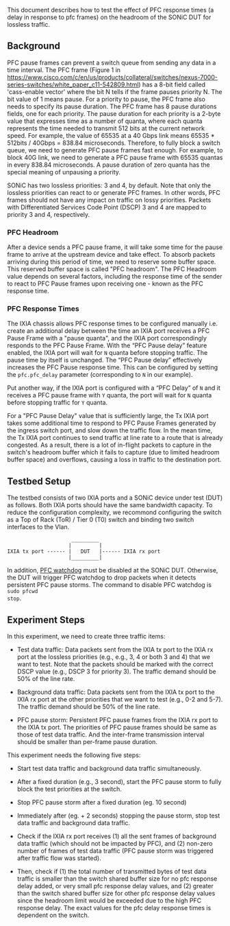 This document describes how to test the effect of PFC response times (a delay in response to pfc frames) on the headroom of the SONiC DUT for lossless traffic. 

## Background
PFC pause frames can prevent a switch queue from sending any data in a time interval. The PFC frame (Figure 1 in https://www.cisco.com/c/en/us/products/collateral/switches/nexus-7000-series-switches/white_paper_c11-542809.html) has a 8-bit field called 'cass-enable vector' where the bit N tells if the frame pauses priority N. The bit value of 1 means pause. For a priority to pause, the PFC frame also needs to specify its pause duration. The PFC frame has 8 pause durations fields, one for each priority. The pause duration for each priority is a 2-byte value that expresses time as a number of quanta, where each quanta represents the time needed to transmit 512 bits at the current network speed. For example, the value of 65535 at a 40 Gbps link means 65535 * 512bits / 40Gbps = 838.84 microseconds. Therefore, to fully block a switch queue, we need to generate PFC pause frames fast enough. For example, to block 40G link, we need to generate a PFC pause frame with 65535 quantas in every 838.84 microseconds. A pause duration of zero quanta has the special meaning of unpausing a priority.

SONiC has two lossless priorities: 3 and 4, by default. Note that only the lossless priorities can react to or generate PFC frames. In other words, PFC frames should not have any impact on traffic on lossy priorities. Packets with Differentiated Services Code Point (DSCP) 3 and 4 are mapped to priority 3 and 4, respectively.

### PFC Headroom
After a device sends a PFC pause frame, it will take some time for the pause frame to arrive at the upstream device and take effect. To absorb packets arriving during this period of time, we need to reserve some buffer space. This reserved buffer space is called "PFC headroom". The PFC Headroom value depends on several factors, including the response time of the sender to react to PFC Pause frames upon receiving one - known as the PFC response time. 

### PFC Response Times
The IXIA chassis allows PFC response times to be configured manually i.e. create an additional delay between the time an IXIA port receives a PFC Pause Frame with a "pause quanta", and the IXIA port correspondingly responds to the PFC Pause Frame. With the “PFC Pause delay” feature enabled, the IXIA port will wait for `N` quanta before stopping traffic.  The pause time by itself is unchanged.  The “PFC Pause delay” effectively increases the PFC Pause response time. This can be configured by setting the <code>pfc.pfc_delay</code> parameter (corresponding to `N` in our example).  

Put another way, if the IXIA port is configured with a “PFC Delay” of `N` and it receives a PFC pause frame with `Y` quanta, the port will wait for `N` quanta before stopping traffic for `Y` quanta. 

For a "PFC Pause Delay" value that is sufficiently large, the Tx IXIA port takes some additional time to respond to PFC Pause Frames generated by the ingress switch port, and slow down the traffic flow. In the mean time, the Tx IXIA port continues to send traffic at line rate to a route that is already congested. As a result, there is a lot of in-flight packets to capture in the switch's headroom buffer which it fails to capture (due to limited headroom buffer space) and overflows, causing a loss in traffic to the destination port.

## Testbed Setup
The testbed consists of two IXIA ports and a SONiC device under test (DUT) as follows. Both IXIA ports should have the same bandwidth capacity. To reduce the configuration complexity, we recommond configuring the switch as a Top of Rack (ToR) / Tier 0 (T0) switch and binding two switch interfaces to the Vlan.

```
                     _________
                    |         |
IXIA tx port ------ |   DUT   |------ IXIA rx port
                    |_________|
```
In addition, [PFC watchdog](https://github.com/sonic-net/SONiC/wiki/PFC-Watchdog-Design) must be disabled at the SONiC DUT. Otherwise, the DUT will trigger PFC watchdog to drop packets when it detects persistent PFC pause storms. The command to disable PFC watchdog is <code>sudo pfcwd stop</code>.

## Experiment Steps
In this experiment, we need to create three traffic items:

- Test data traffic: Data packets sent from the IXIA tx port to the IXIA rx port at the lossless priorities (e.g., e.g., 3, 4 or both 3 and 4) that we want to test. Note that the packets should be marked with the correct DSCP value (e.g., DSCP 3 for priority 3). The traffic demand should be 50% of the line rate.

- Background data traffic: Data packets sent from the IXIA tx port to the IXIA rx port at the other priorities that we want to test (e.g., 0-2 and 5-7). The traffic demand should be 50% of the line rate.

- PFC pause storm: Persistent PFC pause frames from the IXIA rx port to the IXIA tx port. The priorities of PFC pause frames should be same as those of test data traffic. And the inter-frame transmission interval should be smaller than per-frame pause duration.

This experiment needs the following five steps:

- Start test data traffic and background data traffic simultaneously.

- After a fixed duration (e.g., 3 second), start the PFC pause storm to fully block the test priorities at the switch.

- Stop PFC pause storm after a fixed duration (eg. 10 second)

- Immediately after (eg. + 2 seconds) stopping the pause storm, stop test data traffic and background data traffic.

- Check if the IXIA rx port receives (1) all the sent frames of background data traffic (which should not be impacted by PFC), and (2) non-zero number of frames of test data traffic (PFC pause storm was triggered after traffic flow was started). 

- Then, check if (1) the total number of transmitted bytes of test data traffic is smaller than the switch shared buffer size for no pfc response delay added, or very small pfc response delay values, and (2) greater than the switch shared buffer size for other pfc response delay values since the headroom limit would be exceeded due to the high PFC response delay. The exact values for the pfc delay response times is dependent on the switch. 
